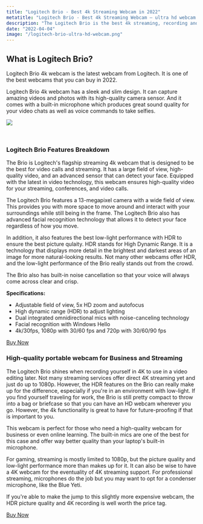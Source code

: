 ```yaml
---
title: "Logitech Brio - Best 4k Streaming Webcam in 2022"
metatitle: "Logitech Brio - Best 4k Streaming Webcam – ultra hd webcam for video conferencing, recording, and streaming"
description: "The Logitech Brio is the best 4k streaming, recording and conferencing webcam on the market today."
date: "2022-04-04"
image: "/logitech-brio-ultra-hd-webcam.png"
---
```


<div class="row">
<div class="col-lg-8">

## What is Logitech Brio?

Logitech Brio 4k webcam is the latest webcam from Logitech. It is one of the best webcams that you can buy in 2022.

Logitech Brio 4k webcam has a sleek and slim design. It can capture amazing videos and photos with its high-quality camera sensor. And it comes with a built-in microphone which produces great sound quality for your video chats as well as voice commands to take selfies.

</div>
<div class="col-lg-4">

<a href="https://www.amazon.com/Logitech-BRIO-Conferencing-Recording-Streaming/dp/B01N5NYRES?&linkCode=li3&tag=gamestreamingsetup-20&linkId=5f165983f3c51b6843fe2fc77d279742&language=en_US&ref_=as_li_ss_il" target="_blank"><img border="0" src="//ws-na.amazon-adsystem.com/widgets/q?_encoding=UTF8&ASIN=B01N5NYRES&Format=_SL250_&ID=AsinImage&MarketPlace=US&ServiceVersion=20070822&WS=1&tag=gamestreamingsetup-20&language=en_US" ></a><img src="https://ir-na.amazon-adsystem.com/e/ir?t=gamestreamingsetup-20&language=en_US&l=li3&o=1&a=B01N5NYRES" width="1" height="1" border="0" alt="" style="border:none !important; margin:0px !important;" />

</div>
</div>

<br/>

### Logitech Brio Features Breakdown

The Brio is Logitech's flagship streaming 4k webcam that is designed to be the best for video calls and streaming. It has a large field of view, high-quality video, and an advanced sensor that can detect your face. Equipped with the latest in video technology, this webcam ensures high-quality video for your streaming, conferences, and video calls.

The Logitech Brio features a 13-megapixel camera with a wide field of view. This provides you with more space to move around and interact with your surroundings while still being in the frame. The Logitech Brio also has advanced facial recognition technology that allows it to detect your face regardless of how you move.

In addition, it also features the best low-light performance with HDR to ensure the best picture qulaity. HDR stands for High Dynamic Range. It is a technology that displays more detail in the brightest and darkest areas of an image for more natural-looking results. Not many other webcams offer HDR, and the low-light performance of the Brio really stands out from the crowd.

The Brio also has built-in noise cancellation so that your voice will always come across clear and crisp.

**Specifications:**

- Adjustable field of view, 5x HD zoom and autofocus
- High dynamic range (HDR) to adjust lighting
- Dual integrated omnidirectional mics with noise-canceling technology
- Facial recognition with Windows Hello
- 4k/30fps, 1080p with 30/60 fps and 720p with 30/60/90 fps

<a class="btn btn-primary mt-2 mb-5" href="https://amzn.to/3JbnnjA">Buy Now</a>

### High-quality portable webcam for Business and Streaming

The Logitech Brio shines when recording yourself in 4K to use in a video editing later. Not many streaming services offer direct 4K streaming yet and just do up to 1080p. However, the HDR features on the Brio can really make up for the difference, especially if you're in an environment with low-light. If you find yourself traveling for work, the Brio is still pretty compact to throw into a bag or briefcase so that you can have an HD webcam wherever you go. However, the 4k functionality is great to have for future-proofing if that is important to you.

This webcam is perfect for those who need a high-quality webcam for business or even online learning. The built-in mics are one of the best for this case and offer way better quality than your laptop's built-in microphone.

For gaming, streaming is mostly limited to 1080p, but the picture quality and low-light performance more than makes up for it. It can also be wise to have a 4K webcam for the eventuality of 4K streaming support. For professional streaming, microphones do the job but you may want to opt for a condenser microphone, like the Blue Yeti.

If you're able to make the jump to this slightly more expensive webcam, the HDR picture quality and 4K recording is well worth the price tag.

<a class="btn btn-primary mt-2" href="https://amzn.to/3JbnnjA">Buy Now</a>
